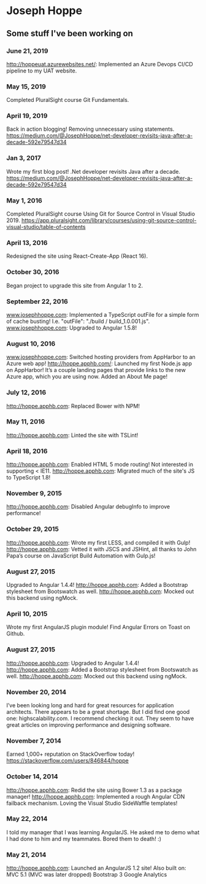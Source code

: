 # Joseph Hoppe

## Some stuff I've been working on

### June 21, 2019
http://hoppeuat.azurewebsites.net/: Implemented an Azure Devops CI/CD pipeline to my UAT website.

### May 15, 2019
Completed PluralSight course Git Fundamentals.

### April 19, 2019
Back in action blogging! Removing unnecessary using statements. https://medium.com/@JosephHoppe/net-developer-revisits-java-after-a-decade-592e79547d34

### Jan 3, 2017
Wrote my first blog post! .Net developer revisits Java after a decade. https://medium.com/@JosephHoppe/net-developer-revisits-java-after-a-decade-592e79547d34

### May 1, 2016
Completed PluralSight course Using Git for Source Control in Visual Studio 2019. https://app.pluralsight.com/library/courses/using-git-source-control-visual-studio/table-of-contents

### April 13, 2016
Redesigned the site using React-Create-App (React 16).

### October 30, 2016
Began project to upgrade this site from Angular 1 to 2.

### September 22, 2016
www.josephhoppe.com: Implemented a TypeScript outFile for a simple form of cache busting! I.e. "outFile": "./build / build_1.0.001.js".
www.josephhoppe.com: Upgraded to Angular 1.5.8!

### August 10, 2016
www.josephhoppe.com: Switched hosting providers from AppHarbor to an Azure web app!
http://hoppe.apphb.com/: Launched my first Node.js app on AppHarbor! It’s a couple landing pages that provide links to the new Azure app, which you are using now.
Added an About Me page!

### July 12, 2016
http://hoppe.apphb.com: Replaced Bower with NPM!

### May 11, 2016
http://hoppe.apphb.com: Linted the site with TSLint!

### April 18, 2016
http://hoppe.apphb.com: Enabled HTML 5 mode routing! Not interested in supporting < IE11.
http://hoppe.apphb.com: Migrated much of the site's JS to TypeScript 1.8!

### November 9, 2015
http://hoppe.apphb.com: Disabled Angular debugInfo to improve performance!

### October 29, 2015
http://hoppe.apphb.com: Wrote my first LESS, and compiled it with Gulp!
http://hoppe.apphb.com: Vetted it with JSCS and JSHint, all thanks to John Papa’s course on JavaScript Build Automation with Gulp.js!

### August 27, 2015
Upgraded to Angular 1.4.4!
http://hoppe.apphb.com: Added a Bootstrap stylesheet from Bootswatch as well.
http://hoppe.apphb.com: Mocked out this backend using ngMock.

### April 10, 2015
Wrote my first AngularJS plugin module! Find Angular Errors on Toast on Github.

### August 27, 2015
http://hoppe.apphb.com: Upgraded to Angular 1.4.4!
http://hoppe.apphb.com: Added a Bootstrap stylesheet from Bootswatch as well.
http://hoppe.apphb.com: Mocked out this backend using ngMock.

### November 20, 2014
I’ve been looking long and hard for great resources for application architects. There appears to be a great shortage. But I did find one good one: highscalability.com. I recommend checking it out. They seem to have great articles on improving performance and designing software.

### November 7, 2014
Earned 1,000+ reputation on StackOverflow today! https://stackoverflow.com/users/846844/hoppe

### October 14, 2014
http://hoppe.apphb.com: Redid the site using Bower 1.3 as a package manager!
http://hoppe.apphb.com: Implemented a rough Angular CDN failback mechanism.
Loving the Visual Studio SideWaffle templates!

### May 22, 2014
I told my manager that I was learning AngularJS. He asked me to demo what I had done to him and my teammates. Bored them to death! :)

### May 21, 2014
http://hoppe.apphb.com: Launched an AngularJS 1.2 site! Also built on:
MVC 5.1 (MVC was later dropped)
Bootstrap 3
Google Analytics
